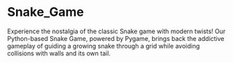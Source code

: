 # Snake_Game
Experience the nostalgia of the classic Snake game with modern twists! Our Python-based Snake Game, powered by Pygame, brings back the addictive gameplay of guiding a growing snake through a grid while avoiding collisions with walls and its own tail. 

